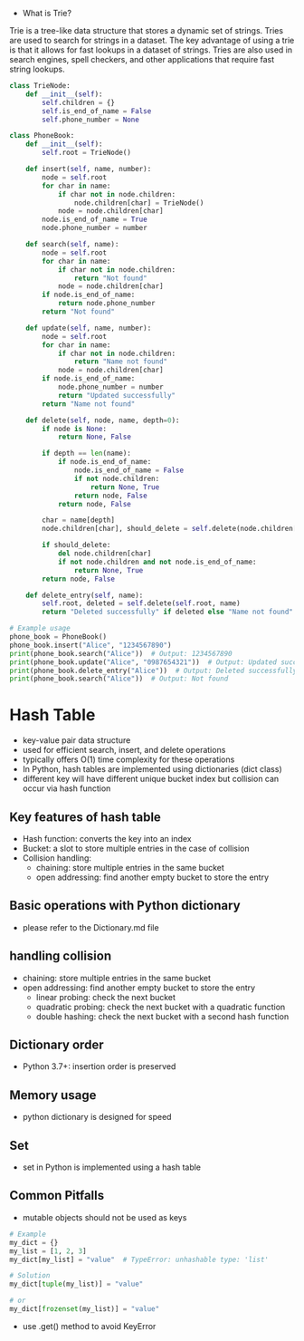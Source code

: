- What is Trie?

Trie is a tree-like data structure that stores a dynamic set of strings. Tries are used to search for strings in a dataset. The key advantage of using a trie is that it allows for fast lookups in a dataset of strings. Tries are also used in search engines, spell checkers, and other applications that require fast string lookups.

```python
class TrieNode:
    def __init__(self):
        self.children = {}
        self.is_end_of_name = False
        self.phone_number = None

class PhoneBook:
    def __init__(self):
        self.root = TrieNode()

    def insert(self, name, number):
        node = self.root
        for char in name:
            if char not in node.children:
                node.children[char] = TrieNode()
            node = node.children[char]
        node.is_end_of_name = True
        node.phone_number = number

    def search(self, name):
        node = self.root
        for char in name:
            if char not in node.children:
                return "Not found"
            node = node.children[char]
        if node.is_end_of_name:
            return node.phone_number
        return "Not found"

    def update(self, name, number):
        node = self.root
        for char in name:
            if char not in node.children:
                return "Name not found"
            node = node.children[char]
        if node.is_end_of_name:
            node.phone_number = number
            return "Updated successfully"
        return "Name not found"

    def delete(self, node, name, depth=0):
        if node is None:
            return None, False

        if depth == len(name):
            if node.is_end_of_name:
                node.is_end_of_name = False
                if not node.children:
                    return None, True
                return node, False
            return node, False

        char = name[depth]
        node.children[char], should_delete = self.delete(node.children[char], name, depth + 1)

        if should_delete:
            del node.children[char]
            if not node.children and not node.is_end_of_name:
                return None, True
        return node, False

    def delete_entry(self, name):
        self.root, deleted = self.delete(self.root, name)
        return "Deleted successfully" if deleted else "Name not found"

# Example usage
phone_book = PhoneBook()
phone_book.insert("Alice", "1234567890")
print(phone_book.search("Alice"))  # Output: 1234567890
print(phone_book.update("Alice", "0987654321"))  # Output: Updated successfully
print(phone_book.delete_entry("Alice"))  # Output: Deleted successfully
print(phone_book.search("Alice"))  # Output: Not found
```

# Hash Table
- key-value pair data structure
- used for efficient search, insert, and delete operations
- typically offers O(1) time complexity for these operations
- In Python, hash tables are implemented using dictionaries (dict class)
- different key will have different unique bucket index but collision can occur via hash function

## Key features of hash table
- Hash function: converts the key into an index
- Bucket: a slot to store multiple entries in the case of collision
- Collision handling: 
    - chaining: store multiple entries in the same bucket
    - open addressing: find another empty bucket to store the entry

## Basic operations with Python dictionary
- please refer to the Dictionary.md file


## handling collision
- chaining: store multiple entries in the same bucket
- open addressing: find another empty bucket to store the entry
    - linear probing: check the next bucket
    - quadratic probing: check the next bucket with a quadratic function
    - double hashing: check the next bucket with a second hash function

## Dictionary order
- Python 3.7+: insertion order is preserved

## Memory usage
- python dictionary is designed for speed

## Set
- set in Python is implemented using a hash table

## Common Pitfalls
- mutable objects should not be used as keys
```python
# Example
my_dict = {}
my_list = [1, 2, 3]
my_dict[my_list] = "value"  # TypeError: unhashable type: 'list'

# Solution
my_dict[tuple(my_list)] = "value"

# or
my_dict[frozenset(my_list)] = "value"
```
- use .get() method to avoid KeyError